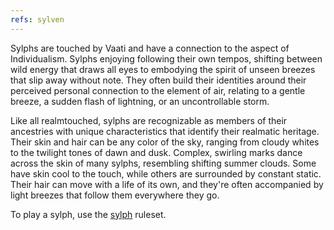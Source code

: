 ```yaml
---
refs: sylven
---
```


Sylphs are touched by Vaati and have a connection to the aspect of Individualism. Sylphs enjoying following their own tempos, shifting between wild energy that draws all eyes to embodying the spirit of unseen breezes that slip away without note. They often build their identities around their perceived personal connection to the element of air, relating to a gentle breeze, a sudden flash of lightning, or an uncontrollable storm.

Like all realmtouched, sylphs are recognizable as members of their ancestries with unique characteristics that identify their realmatic heritage. Their skin and hair can be any color of the sky, ranging from cloudy whites to the twilight tones of dawn and dusk. Complex, swirling marks dance across the skin of many sylphs, resembling shifting summer clouds. Some have skin cool to the touch, while others are surrounded by constant static. Their hair can move with a life of its own, and they're often accompanied by light breezes that follow them everywhere they go.

To play a sylph, use the [sylph](https://2e.aonprd.com/Ancestries.aspx?ID=37) ruleset.
